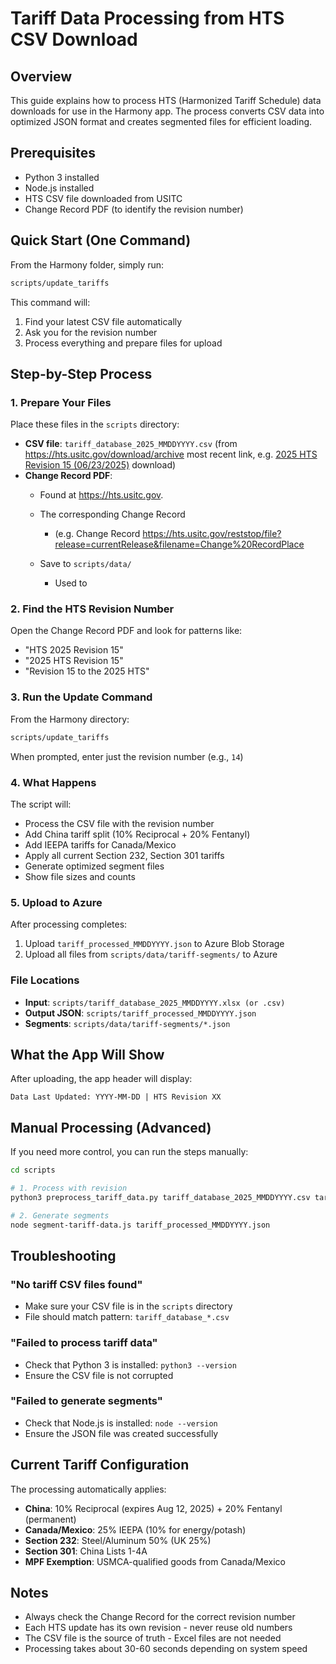 # Tariff Data Processing from HTS CSV Download

## Overview
This guide explains how to process HTS (Harmonized Tariff Schedule) data downloads for use in the Harmony app. The process converts CSV data into optimized JSON format and creates segmented files for efficient loading.

## Prerequisites
- Python 3 installed
- Node.js installed
- HTS CSV file downloaded from USITC
- Change Record PDF (to identify the revision number)

## Quick Start (One Command)
From the Harmony folder, simply run:
```bash
scripts/update_tariffs
```

This command will:
1. Find your latest CSV file automatically
2. Ask you for the revision number
3. Process everything and prepare files for upload

## Step-by-Step Process

### 1. Prepare Your Files
Place these files in the `scripts` directory:
- **CSV file**: `tariff_database_2025_MMDDYYYY.csv` (from https://hts.usitc.gov/download/archive most recent link, e.g. [2025 HTS Revision 15 (06/23/2025)](https://hts.usitc.gov/download?release=2025HTSRev15&releaseDate=06%2F16%2F2025) download)
- **Change Record PDF**: 
  - Found at https://hts.usitc.gov.  
  - The corresponding Change Record 
    - (e.g. Change Record https://hts.usitc.gov/reststop/file?release=currentRelease&filename=Change%20RecordPlace 

  - Save to `scripts/data/`
    - Used to 


### 2. Find the HTS Revision Number
Open the Change Record PDF and look for patterns like:
- "HTS 2025 Revision 15"
- "2025 HTS Revision 15"
- "Revision 15 to the 2025 HTS"

### 3. Run the Update Command
From the Harmony directory:
```bash
scripts/update_tariffs
```

When prompted, enter just the revision number (e.g., `14`)

### 4. What Happens
The script will:
- Process the CSV file with the revision number
- Add China tariff split (10% Reciprocal + 20% Fentanyl)
- Add IEEPA tariffs for Canada/Mexico
- Apply all current Section 232, Section 301 tariffs
- Generate optimized segment files
- Show file sizes and counts

### 5. Upload to Azure
After processing completes:
1. Upload `tariff_processed_MMDDYYYY.json` to Azure Blob Storage
2. Upload all files from `scripts/data/tariff-segments/` to Azure

### File Locations
- **Input**: `scripts/tariff_database_2025_MMDDYYYY.xlsx (or .csv)`
- **Output JSON**: `scripts/tariff_processed_MMDDYYYY.json`
- **Segments**: `scripts/data/tariff-segments/*.json`

## What the App Will Show
After uploading, the app header will display:
```
Data Last Updated: YYYY-MM-DD | HTS Revision XX
```

## Manual Processing (Advanced)
If you need more control, you can run the steps manually:

```bash
cd scripts

# 1. Process with revision
python3 preprocess_tariff_data.py tariff_database_2025_MMDDYYYY.csv tariff_processed_MMDDYYYY.json "Revision 14"

# 2. Generate segments
node segment-tariff-data.js tariff_processed_MMDDYYYY.json
```

## Troubleshooting

### "No tariff CSV files found"
- Make sure your CSV file is in the `scripts` directory
- File should match pattern: `tariff_database_*.csv`

### "Failed to process tariff data"
- Check that Python 3 is installed: `python3 --version`
- Ensure the CSV file is not corrupted

### "Failed to generate segments"
- Check that Node.js is installed: `node --version`
- Ensure the JSON file was created successfully

## Current Tariff Configuration
The processing automatically applies:
- **China**: 10% Reciprocal (expires Aug 12, 2025) + 20% Fentanyl (permanent)
- **Canada/Mexico**: 25% IEEPA (10% for energy/potash)
- **Section 232**: Steel/Aluminum 50% (UK 25%)
- **Section 301**: China Lists 1-4A
- **MPF Exemption**: USMCA-qualified goods from Canada/Mexico

## Notes
- Always check the Change Record for the correct revision number
- Each HTS update has its own revision - never reuse old numbers
- The CSV file is the source of truth - Excel files are not needed
- Processing takes about 30-60 seconds depending on system speed
